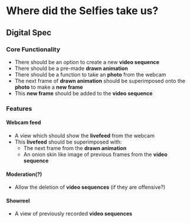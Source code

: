 # Where did the Selfies take us?

## Digital Spec

### Core Functionality

* There should be an option to create a new __video sequence__
* There should be a pre-made __drawn animation__
* There should be a function to take an __photo__ from the webcam
* The next frame of __drawn animation__ should be superimposed onto the __photo__ to make a __new frame__
* This __new frame__ should be added to the __video sequence__

### Features

#### Webcam feed

* A view which should show the __livefeed__ from the webcam
* This __livefeed__ should be superimposed with:
  * The next frame from the __drawn animation__
  * An onion skin like image of previous frames from the __video sequence__

#### Moderation(?)

* Allow the deletion of __video sequences__ (if they are offensive?)

#### Showreel

* A view of previously recorded __video sequences__




